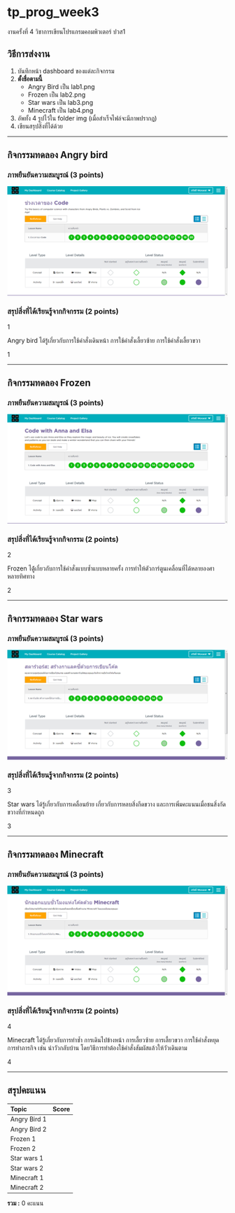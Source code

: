 # tp_prog_week3
งานครั้งที่ 4 วิชาการเขียนโปรแกรมคอมพิวเตอร์ ปวส1

## วิธีการส่งงาน

1.  บันทึกหน้า dashboard ของแต่ละกิจกรรม
2.  **ตั้งชื่อตามนี้**
    -  Angry Bird เป็น lab1.png
    -  Frozen เป็น lab2.png
    -  Star wars เป็น lab3.png
    -  Minecraft เป็น lab4.png
3.  อัพทั้ง 4 รูปไว้ใน folder img (เมื่อสำเร็จไฟล์จะมีภาพปรากฎ)
4.  เขียนสรุปสิ่งที่ได้ด้วย

------------------------------------------

## กิจกรรมทดลอง Angry bird

### ภาพยืนยันความสมบูรณ์ (3 points)

![Not Found](lab1.png)

### สรุปสิ่งที่ได้เรียนรู้จากกิจกรรม (2 points)

$$$$1

Angry bird ได้รู้เกี่ยวกับการใช้คำสั่งเดินหน้า การใช้คำสั่งเลี้ยวซ้าย การใช้คำสั่งเลี้ยวขวา

1$$$$

-------------------------------------------

## กิจกรรมทดลอง Frozen

### ภาพยืนยันความสมบูรณ์ (3 points)

![Not Found](lab2.png)

### สรุปสิ่งที่ได้เรียนรู้จากกิจกรรม (2 points)

$$$$2

Frozen ไดู้้เกี่ยวกับการใช้คำสั่งแบบซ้ำแบบหลายครั้ง การทำให้ตัวการ์ตูนเคลื่อนที่ได้หลายองศา หลายทิศทาง

2$$$$

------------------------------------------

## กิจกรรมทดลอง Star wars

### ภาพยืนยันความสมบูรณ์ (3 points)

![Not Found](lab3.png)

### สรุปสิ่งที่ได้เรียนรู้จากกิจกรรม (2 points)

$$$$3

Star wars ได้รู้เกี่ยวกับการเคลื่อนย้าย เกี่ยวกับการหลบสิ่งกีดขวาง และการเพิ่มคะแนนเมื่อชนสิ่งกัดขวางที่กำหนดถูก

3$$$$

-------------------------------------------

## กิจกรรมทดลอง Minecraft

### ภาพยืนยันความสมบูรณ์ (3 points)

![Not Found](lab4.png)

### สรุปสิ่งที่ได้เรียนรู้จากกิจกรรม (2 points)

$$$$4

Minecraft ได้รู้เกี่ยวกับการทำซ้ำ การเดินไปข้างหน้า การเลี้ยวซ้าย การเลี้ยวขวา การใช้คำสั่งหยุด 
การทำภารกิจ เช่น นำวัวกลับบ้าน โดยวิธีการทำต้องใช้คำสั่งสัมผัสแล้วให้วัวเดินตาม 

4$$$$

-------------------------------------------

## สรุปคะแนน

| Topic          | Score           |
| :------------- | :-------------: |
| Angry Bird 1   |                 |
| Angry Bird 2   |                 |
| Frozen 1       |                 |
| Frozen 2       |                 |
| Star wars 1    |                 |
| Star wars 2    |                 |
| Minecraft 1    |                 |
| Minecraft 2    |                 |

**รวม :** 0 คะแนน
